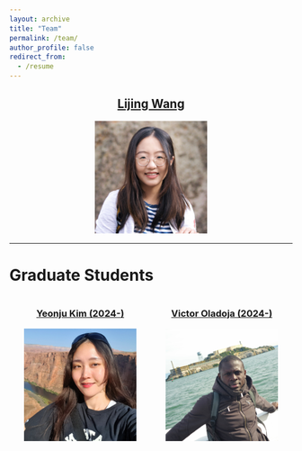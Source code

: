 ```yaml
---
layout: archive
title: "Team"
permalink: /team/
author_profile: false
redirect_from:
  - /resume
---
```


<div style="text-align: center;">
    <h2><a href="/lijing-wang/">Lijing Wang</a></h2>
    <a href="/">
        <img src="https://raw.githubusercontent.com/lijingwang/lijingwang.github.io/master/images/Lijing_profile_old2.JPG" alt="Lijing Wang" width="200"/>
    </a>
</div>

---

# Graduate Students

<div style="display: flex; justify-content: space-around; text-align: center;">
    <div>
        <h3><a href="/yeonju-kim/">Yeonju Kim (2024-)</a></h3>
        <a href="/yeonju-kim/">
            <img src="https://raw.githubusercontent.com/lijingwang/lijingwang.github.io/master/images/Yeonju_Kim_2024.jpg" alt="Yeonju Kim" width="200"/>
        </a>
    </div>
    <div>
        <h3><a href="/victor-oladoja/">Victor Oladoja (2024-)</a></h3>
        <a href="/victor-oladoja/">
            <img src="https://raw.githubusercontent.com/lijingwang/lijingwang.github.io/master/images/Victor_Oladoja_2024.jpg" alt="Victor Oladoja" width="200"/>
        </a>
    </div>
</div>
